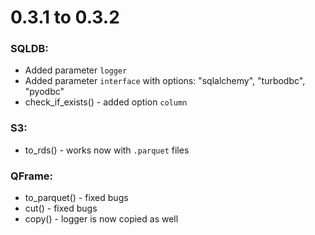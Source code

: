 # 0.3.1 to 0.3.2

### SQLDB:
- Added parameter `logger` 
- Added parameter `interface` with options: "sqlalchemy", "turbodbc", "pyodbc"
- check_if_exists() - added option `column`

### S3:
- to_rds() - works now with `.parquet` files

### QFrame:
- to_parquet() - fixed bugs
- cut() - fixed bugs
- copy() - logger is now copied as well
